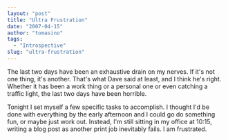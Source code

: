 ```yaml
---
layout: "post"
title: "Ultra Frustration"
date: "2007-04-15"
author: "tomasino"
tags:
  - "Introspective"
slug: "ultra-frustration"
---
```


The last two days have been an exhaustive drain on my nerves. If it's
not one thing, it's another. That's what Dave said at least, and I think
he's right. Whether it has been a work thing or a personal one or even
catching a traffic light, the last two days have been horrible.

Tonight I set myself a few specific tasks to accomplish. I thought I'd
be done with everything by the early afternoon and I could go do
something fun, or maybe just work out. Instead, I'm still sitting in my
office at 10:15, writing a blog post as another print job inevitably
fails. I am frustrated.
